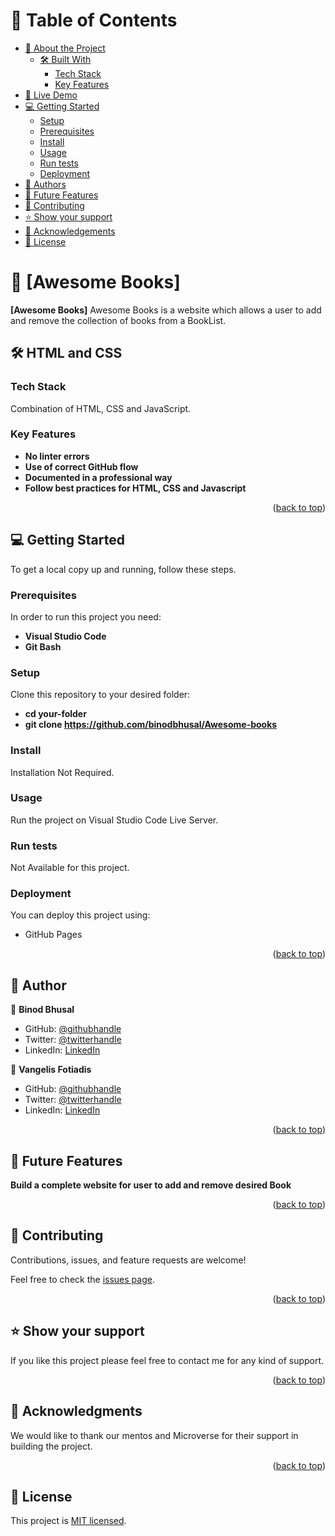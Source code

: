 # 📗 Table of Contents

- [📖 About the Project](#about-project)
  - [🛠 Built With](#built-with)
    - [Tech Stack](#tech-stack)
    - [Key Features](#key-features)
- [🚀 Live Demo](#live-demo)
- [💻 Getting Started](#getting-started)
  - [Setup](#setup)
  - [Prerequisites](#prerequisites)
  - [Install](#install)
  - [Usage](#usage)
  - [Run tests](#run-tests)
  - [Deployment](#triangular_flag_on_post-deployment)
- [👥 Authors](#authors)
- [🔭 Future Features](#future-features)
- [🤝 Contributing](#contributing)
- [⭐️ Show your support](#support)
- [🙏 Acknowledgements](#acknowledgements)
- [📝 License](#license)

# 📖 [Awesome Books] <a name="about-project"></a>

**[Awesome Books]** Awesome Books is a website which allows a user to add and remove the collection of books from a BookList.

## 🛠 HTML and CSS <a name="built-with"></a>

### Tech Stack <a name="tech-stack"></a>

Combination of HTML, CSS and JavaScript.

### Key Features <a name="key-features"></a>

- **No linter errors**
- **Use of correct GitHub flow**
- **Documented in a professional way**
- **Follow best practices for HTML, CSS and Javascript**
<p align="right">(<a href="#readme-top">back to top</a>)</p>

## 💻 Getting Started <a name="getting-started"></a>

To get a local copy up and running, follow these steps.

### Prerequisites

In order to run this project you need:

- **Visual Studio Code**
- **Git Bash**

### Setup

Clone this repository to your desired folder:

- **cd your-folder**
- **git clone https://github.com/binodbhusal/Awesome-books**

### Install

Installation Not Required.

### Usage

Run the project on Visual Studio Code Live Server.

### Run tests

Not Available for this project.

### Deployment

You can deploy this project using:

- GitHub Pages

<p align="right">(<a href="#readme-top">back to top</a>)</p>

## 👥 Author <a name="authors"></a>

👤 **Binod Bhusal**

- GitHub: [@githubhandle](https://github.com/binodbhusal)
- Twitter: [@twitterhandle](https://twitter.com/Binod_ironLad)
- LinkedIn: [LinkedIn](https://www.linkedin.com/in/binodbhusal)

👤 **Vangelis Fotiadis**

- GitHub: [@githubhandle](https://github.com/vangelif)
- Twitter: [@twitterhandle](https://twitter.com/vangfot)
- LinkedIn: [LinkedIn](https://www.linkedin.com/in/vangfot/)

<p align="right">(<a href="#readme-top">back to top</a>)</p>

## 🔭 Future Features <a name="future-features"></a>

**Build a complete website for user to add and remove desired Book**

<p align="right">(<a href="#readme-top">back to top</a>)</p>

## 🤝 Contributing <a name="contributing"></a>

Contributions, issues, and feature requests are welcome!

Feel free to check the [issues page](https://github.com/binodbhusal/Hello-Microverse/issues).

<p align="right">(<a href="#readme-top">back to top</a>)</p>

## ⭐️ Show your support <a name="support"></a>

If you like this project please feel free to contact me for any kind of support.

<p align="right">(<a href="#readme-top">back to top</a>)</p>

## 🙏 Acknowledgments <a name="acknowledgements"></a>

We would like to thank our mentos and Microverse for their support in building the project.

<p align="right">(<a href="#readme-top">back to top</a>)</p>

## 📝 License <a name="license"></a>

This project is <a href="https://github.com/vangelif/Portfolio/blob/popup-window/license.md">MIT licensed</a>.
